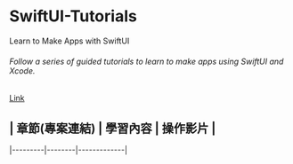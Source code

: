 # SwiftUI-Tutorials
Learn to Make Apps with SwiftUI
###### Follow a series of guided tutorials to learn to make apps using SwiftUI and Xcode.
[Link](https://developer.apple.com/tutorials/swiftui/tutorials)


| 章節(專案連結) | 學習內容 | 操作影片 |
-----------------------------------
|---------|--------|-------------|
